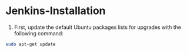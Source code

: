 # Jenkins-Installation

1. First, update the default Ubuntu packages lists for upgrades with the following command:

```bash
sudo apt-get update
```
